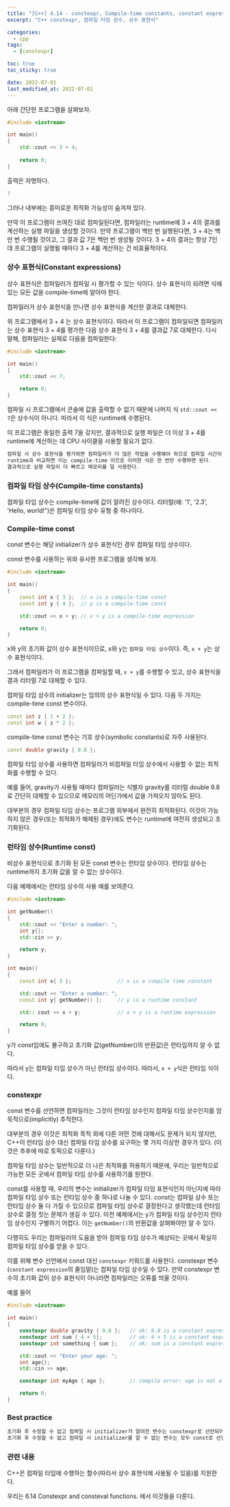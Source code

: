 ```yaml
---
title: "[C++] 4.14 - constexpr, Compile-time constants, constant expressions"
excerpt: "C++ constexpr, 컴파일 타임 상수, 상수 표현식"

categories:
  - cpp
tags:
  - [constexpr]

toc: true
toc_sticky: true

date: 2022-07-01
last_modified_at: 2022-07-01
---
```


아래 간단한 프로그램을 살펴보자.

```cpp
#include <iostream>

int main()
{
    std::cout << 3 + 4;
    
    return 0;
}
```

출력은 자명하다.
```cpp
7
```
그러나 내부에는 흥미로운 최적화 가능성이 숨겨져 있다.

만약 이 프로그램이 쓰여진 대로 컴파일된다면, 컴파일러는 runtime에 3 + 4의 결과를 계산하는 실행 파일을 생성할 것이다.
만약 프로그램이 백만 번 실행된다면, 3 + 4는 백만 번 수행될 것이고, 그 결과 값 7은 백만 번 생성될 것이다. 3 + 4의 결과는 항상 7인데 프로그램이 실행될 때마다 3 + 4를 계산하는 건 비효율적이다.

### 상수 표현식(Constant expressions)

상수 표현식은 컴파일러가 컴파일 시 평가할 수 있는 식이다. 상수 표현식이 되려면 식에 있는 모든 값을 compile-time에 알아야 한다.

컴파일러가 상수 표현식을 만나면 상수 표현식을 계산한 결과로 대체한다.

위 프로그램에서 3 + 4 는 상수 표현식이다. 따라서 이 프로그램이 컴파일되면 컴파일러는 상수 표현식 3 + 4를 평가한 다음 상수 표현식 3 + 4를 결과값 7로 대체한다. 다시 말해, 컴파일러는 실제로 다음을 컴파일한다:

```cpp
#include <iostream>

int main()
{
    std::cout << 7;

    return 0;
}
```

컴파일 시 프로그램에서 콘솔에 값을 출력할 수 없기 때문에 나머지 식 `std::cout << 7`은 상수식이 아니다. 따라서 이 식은 runtime에 수행된다.


이 프로그램은 동일한 출력 7을 갖지만, 결과적으로 실행 파일은 더 이상 3 + 4를 runtime에 계산하는 데 CPU 사이클을 사용할 필요가 없다.

```cpp
컴파일 시 상수 표현식을 평가하면 컴파일러가 더 많은 작업을 수행해야 하므로 컴파일 시간이 더 오래 걸리지만,
runtime과 비교하면 이는 compile-time 이므로 이러한 식은 한 번만 수행하면 된다.
결과적으로 실행 파일이 더 빠르고 메모리를 덜 사용한다.
```

### 컴파일 타임 상수(Compile-time constants)

컴파일 타임 상수는 compile-time에 값이 알려진 상수이다. 리터럴(예: '1', '2.3', 'Hello, world!")은 컴파일 타임 상수 유형 중 하나이다.

### Compile-time const

const 변수는 해당 initializer가 상수 표현식인 경우 컴파일 타임 상수이다.

const 변수를 사용하는 위와 유사한 프로그램을 생각해 보자.

```cpp
#include <iostream>

int main()
{
    const int x { 3 };  // x is a compile-time const
    const int y { 4 };  // y is a compile-time const

    std::cout << x + y; // x + y is a compile-time expression

    return 0;
}
```

x와 y의 초기화 값이 상수 표현식이므로, x와 y는 `컴파일 타임 상수`이다. 즉, `x + y`는 상수 표현식이다. 

그래서 컴파일러가 이 프로그램을 컴파일할 때, `x + y`를 수행할 수 있고, 상수 표현식을 결과 리터럴 7로 대체할 수 있다.

컴파일 타임 상수의 initializer는 임의의 상수 표현식일 수 있다. 다음 두 가지는 compile-time const 변수이다.

```cpp
const int z { 1 + 2 };
const int w { z * 2 };
```

compile-time const 변수는 기호 상수(symbolic constants)로 자주 사용된다.

```cpp
const double gravity { 9.8 };
```

컴파일 타임 상수를 사용하면 컴파일러가 비컴파일 타임 상수에서 사용할 수 없는 최적화를 수행할 수 있다.

예를 들어, gravity가 사용될 때마다 컴파일러는 식별자 gravity를 리터럴 double 9.8로 간단히 대체할 수 있으므로 메모리의 어딘가에서 값을 가져오지 않아도 된다.

대부분의 경우 컴파일 타임 상수는 프로그램 외부에서 완전히 최적화된다. 이것이 가능하지 않은 경우(또는 최적화가 해제된 경우)에도 변수는 runtime에 여전히 생성되고 초기화된다.

### 런타임 상수(Runtime const)

비상수 표현식으로 초기화 된 모든 const 변수는 런타임 상수이다. 런타임 상수는 runtime까지 초기화 값을 알 수 없는 상수이다.

다음 예제에서는 런타임 상수의 사용 예를 보여준다.
```cpp
#include <iostream>

int getNumber()
{
    std::cout << "Enter a number: ";
    int y{};
    std::cin >> y;

    return y;
}

int main()
{
    const int x{ 3 };               // x is a compile time constant

    std::cout << "Enter a number: ";
    const int y{ getNumber() };     // y is a runtime constant

    std:: cout << x + y;            // x + y is a runtime expression

    return 0;
}
```

y가 const임에도 불구하고 초기화 값(getNumber()의 반환값)은 런타임까지 알 수 없다.

따라서 y는 컴파일 타임 상수가 아닌 런타임 상수이다. 따라서, `x + y`식은 런타임 식이다.

### constexpr

const 변수를 선언하면 컴파일러는 그것이 런타임 상수인지 컴파일 타임 상수인지를 암묵적으로(implicitly) 추적한다.

대부분의 경우 이것은 최적화 목적 외에 다른 어떤 것에 대해서도 문제가 되지 않지만, C++이 런타임 상수 대신 컴파일 타임 상수를 요구하는 몇 가지 이상한 경우가 있다. (이것은 추후에 따로 토픽으로 다룬다.)

컴파일 타임 상수는 일반적으로 더 나은 최적화를 허용하기 때문에, 우리는 일반적으로 가능한 모든 곳에서 컴파일 타임 상수를 사용하기를 원한다.

const를 사용할 때, 우리의 변수는 initializer가 컴파일 타임 표현식인지 아닌지에 따라 컴파일 타임 상수 또는 런타임 상수 중 하나로 나눌 수 있다. const는 컴파일 상수 또는 런타임 상수 둘 다 가질 수 있으므로 컴파일 타임 상수로 결정한다고 생각했는데 런타임 상수로 결정 짓는 문제가 생길 수 있다. 이전 예제에서는 y가 컴파일 타임 상수인지 런타임 상수인지 구별하기 어렵다. 이는 `getNumber()`의 반환값을 살펴봐야만 알 수 있다.

다행히도 우리는 컴파일러의 도움을 받아 컴파일 타임 상수가 예상되는 곳에서 확실히 컴파일 타임 상수를 얻을 수 있다.

이를 위해 변수 선언에서 const 대신 `constexpr` 키워드를 사용한다. constexpr 변수(`constant expression`의 줄임말)는 컴파일 타임 상수일 수 있다. 만약 constexpr 변수의 초기화 값이 상수 표현식이 아니라면 컴파일러는 오류를 띄울 것이다.

예를 들어

```cpp
#include <iostream>

int main()
{
    constexpr double gravity { 9.8 };   // ok: 9.8 is a constant expression
    constexpr int sum { 4 + 5};         // ok: 4 + 5 is a constant expression
    constexpr int something { sum };    // ok: sum is a constant expression

    std::cout << "Enter your age: ";
    int age{};
    std::cin >> age;

    constexpr int myAge { age };        // compile error: age is not a constant expression

    return 0;
}
```

### Best practice

```cpp
초기화 후 수정할 수 없고 컴파일 시 initializer가 알려진 변수는 constexpr로 선언되어야 한다.
초기화 후 수정할 수 없고 컴파일 시 initializer를 알 수 없는 변수는 모두 const로 선언되어야 한다.
```

### 관련 내용

C++은 컴파일 타임에 수행하는 함수(따라서 상수 표현식에 사용될 수 있음)를 지원한다.

우리는 6.14 Constexpr and consteval functions. 에서 이것들을 다룬다.